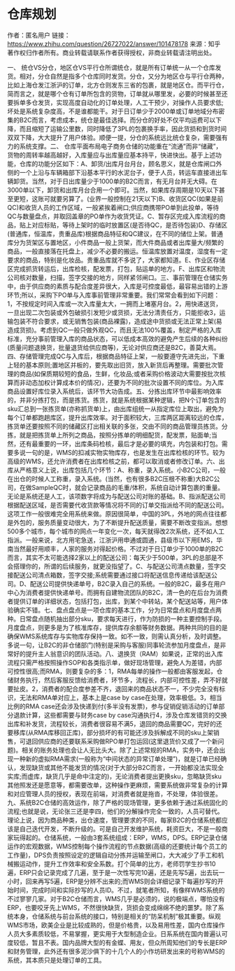 仓库规划
===

作者：匿名用户
链接：https://www.zhihu.com/question/26727022/answer/101478178
来源：知乎
著作权归作者所有。商业转载请联系作者获得授权，非商业转载请注明出处。

一、 统仓VS分仓，地区仓VS平行仓所谓统仓，就是所有订单统一从一个仓库发货。相对，分仓自然是指多个仓库同时发货。分仓，又分为地区仓与平行仓两种，比如上海仓发江浙沪的订单，北方仓则发东三省的包裹，就是地区仓。而平行仓，简而言之，就是哪个仓有订单所包含的货物，订单就从哪里发，必要的时候甚至还要拆单多仓发货，实现高度自动化的订单处理，人工干预少，对操作人员要求低;坏处是系统复杂度高，不是谁都能干。对于日订单少于2000单或订单地域分布密集的B2C而言，考虑成本，统仓是最佳选择。而分仓的好处不仅平均运费可以下降，而且缩短了运输公里数，同时降低了3PL的包裹换手率，因此货损和到货时间双双下降，大大提升了用户体验。顺便一提，分仓的系统远比统仓复杂，需要强有力的系统支撑。二、 仓库平面布局电子商务仓储的功能重在“流通”而非“储藏”，货物的周转率越高越好，入库量应与出库量应基本持平，快进快出。基于上述功能，仓库的功能分区如下：A、卸货/出库月台月台，顾名思义，就是仓库闸口外侧的一个上沿与车辆箱部下沿基本平行的水泥台子，便于人员，转运车直接进出车辆卸货。当然，对于日出库量少于1000单的B2C而言，有无月台并无大碍。在3000单以下，卸货和出库月台合用一个即可。当然，如果库存周期是10天以下甚至更短，这账可就要另算了。(业界一般控制在21天以下)B、收货区QC(如果是前QC)和收货人员的工作区域，一般紧挨着闸口;供应商携带PO单到此投单，等待QC与数量盘点，并取回盖章的PO单作为收货凭证。C、暂存区完成入库流程的商品，贴上对应标贴，等待上架时的临时放置区(是否待QC，是否待包装)D、存储区(普通库，恒温库，贵重品库)根据商品特征和QC建议，在不同的储位上架。普通库分为货架区与置地区，小件商品一般上货架，而大件商品或者出库量大/频繁的商品，一般直接落在托盘上，减少不必要的搬运。恒温库放置对温度，湿度有一定要求的商品，特别是化妆品。贵重品库就不多说了，大家都知道。E、作业区存储区完成抓货转运后，出库检核，配发票，打包，贴运单的地方。F、出库区和物流公司核对数量，扫描，签字交接的地方，同样紧邻闸口。三、事前管理在仓储实务中，由于供应商的素质与配合度差异很大，入库是可控度最低，最容易出错的上游环节;所以，采购下PO单与入库事前管理非常重要。我们常常会看到如下问题：1，不按规定时间入库或一次入库量太大，一拥而上堵塞月台。2，用快递送货，一旦出现二次包装或外包破损引发短少或货损，无法分清责任方，只能拒收3，运输包装不符合要求，或无销售包装(商品裸露)，造成途中货损或无法正常上架(易造成货损)。考虑到QC一般只做外观QC，而且无法100%覆盖，制定严格的入库标准，充分事前管理入库的商品状态，可以低成本高效的避免产生后续的各种纠纷(质量问题退换货，批量退货给供应商等)，无论对供应商还是B2C，善莫大焉。四、存储管理完成QC与入库后，根据商品特征上架，一般要遵守先进先出，下重上轻的基本原则;置地区并板的，要先取出旧货，放入新货后再整理。需要批次管理的商品(如保质期较短的食品，生鲜，化妆品;或者采购价格波动大需要按批次核算而非动态加权计算成本价的情况)，还要为不同的批次设置不同的库位。为入库商品设置好库位录入系统后，该环节大功告成。五、分拣出库环节中最影响效率的，并非分拣打包，而是拣货。拣货，就是系统根据某种逻辑，把N个订单包含的sku汇总到一张拣货单(亦称抓货单)上，由出库组统一从指定库位上取出，避免为每个订单都跑趟库区，提升出库效率。对于面积较大，三库两区距离较远的仓库，拣货单还要按照不同的储藏区打出相关联的多张，交由不同的商品管理员拣货。分拣，就是把拣货单上所列之商品，按照分拣单的明细配货，配发票，贴面单;当然，还有最重要的一环，出库条码检核，最后才是必要的填充，内包装和打包。需要多说一句的是，WMS的扣减实物实物库存，也是发生在出库检核的环节。较为高级的WMS，还允许消费者在出库检核之前，都可以取消或者修改订单。六、出库从严格意义上说，出库包括几个环节：A、称重，录入系统。小B2C公司，一般在出仓的时候人工称重，录入系统。(当然，也有很多B2C压根不称重)大B2C公司，在做SampleQC时，就会记录商品的毛重/体积，系统自动计算包裹的重量。无论是系统还是人工，该项数字将成为与配送公司对账的基础。B、指派配送公司根据配送区域，是否需要代收货款等情况将不同的订单交指派给不同的配送公司。这项工作一般很难完全用系统来做。原因很简单，中国的3PL，外地的网点往往都是外包的，服务质量变动很大，为了不断提升配送质量，需要不断改变指派。想想500多个城市，每个城市的网点一年变化一次，每天就得改2次系统，还不如人工指派。一般来说，北方用宅急送，江浙沪用申通或圆通，县级市以下用EMS，华南当然最好用顺丰，人家的服务对得起价格。不过对于日订单少于1000单的B2C而言，其实不太可能选择2家以上的配送公司：每天少于500单，3PL的总部是不会搭理你的，所谓的后续服务，就更没指望了。C、与配送公司清点数量，签字交接配送公司清点箱数，签字交接;系统需要通过接口将配送信息传递给该配送公司。D、配送公司提供快递单号，B2C录入自己的系统。一般的B2C，最多在用户中心为消费者提供快递单号。而拥有自建物流团队的B2C，清一色的在后台为消费者提供订单的详细状态，包括打包，出库，到某个中转站，某个配送站等，用户体验确实不错。七、盘点盘点是一项仓库的基本工作，分为日常盘点和月度盘点两种。日常盘点随机抽出部分sku，要求每天进行，作为防损的一种主要控制手段。月度盘点，则更多是为了核准库存，提供库存余额等财务数据。两种共同的目的是确保WMS系统库存与实物库存保持一致。如不一致，则需认真分析，及时调整。多说一句，让B2C的非仓储部门(特别是采购与客服)同事轮流参加月度盘点，是非常好的提升主人翁意识的团队活动。八、退换货（RAM）如果说，正常的出入库流程只需严格按照操作SOP和各类指示单，做好现场管理，避免人为差错，内部可控性很高;而RMA，则要复杂的多：1，RMA每单的操作一般都由客服发起，仓储财务执行，然后客服反馈给消费者，环节多，流程长，内部可控性差，弄不好就要扯皮。2，消费者的配合度参差不齐，退回来的商品状态不一，不少完全没有标识，无法和RMA单对应上，基本上是case by case在处理，效率极低。3，相当比例的RMA case还会涉及快递到付(多半没有发票)，参与促销促销活动的订单部分退款计算，这些都需要与财务case by case沟通执行4，涉及仓库发错货的交换出库和补发货，流程较长，消费者很容易不满5，退回的商品需要QC，完好的还要移库(从RMA库移回正库)，部分损坏的有可能还涉及拆解成不同的sku上架销售，可退回供应商的还要联系采购做RPO单打包运回(这里退货价又成了一个新问题)。相关的账务处理也会让人无比头大。除了上述常规的RMA，实务中，还会出现一种新的虚拟RMA需求(一般称为“中间状态的异常订单处理”)，就是订单已经确认，发现缺货或其他不能发货的情况(对于大部分B2C而言，一开始都没法实现全实库;而虚库，缺货几乎是命中注定的)，无论消费者提出更换sku，忽略缺货sku其他照发还是愿意等，都需要改单，这种操作更麻烦，需要系统做非常复杂的计算和对应管理人员的授权，表现在前端，对消费者就是拖沓，不处理，体验很差。九、系统B2C仓储的高效运作，除了严格的现场管理，更多依赖于通过系统固化的流程;也就是说，无论张三还是李四，他们的分解操作完全一致的，人员可替代。理论上说，因为商品种类，出仓速度，管理要求的不同，每家B2C的仓储系统都应该是自己迭代开发，不断升级的。可是自己开发维护系统，耗资巨大，不是一般商家玩得起的。仓储系统，一般由3套系统组成：ERP，WMS，DPS。ERP记录仓储运作的宏观数据，WMS控制每个操作流程的节点数据(高级的还要统计每个员工的工作量)，DPS负责按照设定的逻辑自动分拣并运输至闸口，大大减少了手工和机械搬运动作，提升工作效率和安全系数。打个简单的比方，老师罚学生抄书10遍，ERP只会记录完成了几遍，至于是一次性写完10遍，还是先写5遍，出去玩一小时，回来再写5遍，ERP是分辨不出来的;而WMS则会详细记录下每遍抄写的开始时间，完成时间和实际抄写的人员ID。不过，就笔者所知，有像样WMS系统的不过寥寥几家。对于B2C仓储而言，WMS几乎是必须的，说的极端点，哪怕没有ERP，也要咬牙先上WMS，不然很快缺货，货损会变成绵绵不绝的噩梦。除了系统本身，仓储系统与前台系统的接口，特别是相关的“防呆机制”极其重要。纵观WMS市场，欧美企业是比较成熟的，但是价格贵，以及易用性差，国内仓库操作人员大多素质较低，不易掌握，更实用于大型制造企业。日系系统在国内普遍认可度较低，暂且不表。国内品牌大型的有金蝶、用友，但众所周知他们的专长是ERP和财务管理，此外还有很多泥沙俱下的十几个人的小作坊研发出来的号称WMS的系统，其本质只是处理订单的工具。

